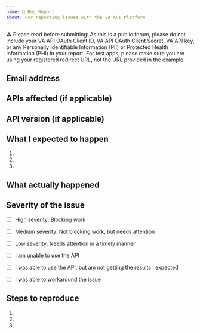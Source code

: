 ```yaml
---
name: 🔴 Bug Report
about: For reporting issues with the VA API Platform
---
```


⚠️ Please read before submitting: As this is a public forum, please do not include your VA API OAuth Client ID, VA API OAuth Client Secret, VA API key, or any Personally Identifiable Information (PII) or Protected Health Information (PHI) in your report. For test apps, please make sure you are using your registered redirect URL, not the URL provided in the example.


## Email address

<!-- Please include your email address. -->


## APIs affected (if applicable)

<!-- Please list affected APIs. -->


## API version (if applicable)

<!-- Please note the API version that is affected. -->


## What I expected to happen

<!-- Please provide a step by step summary of what the expected behavior was. -->
1. 
2. 
3. 


## What actually happened

<!-- Describe in detail what went wrong. Screenshots, gifs, and videos are encouraged. -->


## Severity of the issue

<!-- Please indicate how severe this issue is for your use case. -->

- [ ] High severity: Blocking work
- [ ] Medium severity: Not blocking work, but needs attention
- [ ] Low severity: Needs attention in a timely manner

- [ ] I am unable to use the API
- [ ] I was able to use the API, but am not getting the results I expected
- [ ] I was able to workaround the issue
      <!-- Please explain the workaround. -->


## Steps to reproduce

<!-- Please include any details about your development environment, language, browser, operating system, etc that will help us to reproduce. -->
1. 
2. 
3. 